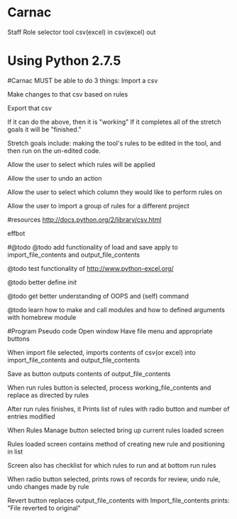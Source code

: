Carnac
======

Staff Role selector tool csv(excel) in csv(excel) out

Using Python 2.7.5
======
#Carnac MUST be able to do 3 things:
Import a csv

Make changes to that csv based on rules

Export that csv

If it can do the above, then it is "working" If it completes all of the stretch goals it will be "finished."

Stretch goals include: making the tool's rules to be edited in the tool, and then run on the un-edited code.

Allow the user to select which rules will be applied

Allow the user to undo an action

Allow the user to select which column they would like to perform rules on

Allow the user to import a group of rules for a different project

#resources
http://docs.python.org/2/library/csv.html

effbot

#@todo
@todo add functionality of load and save apply to import_file_contents and output_file_contents

@todo test functionality of http://www.python-excel.org/

@todo better define _init_

@todo get better understanding of OOPS and (self) command

@todo learn how to make and call modules and how to defined arguments with homebrew module

#Program Pseudo code
Open window Have file menu and appropriate buttons

When import file selected, imports contents of csv(or excel) into import_file_contents and output_file_contents

Save as button outputs contents of output_file_contents

When run rules button is selected, process working_file_contents and replace as directed by rules 

After run rules finishes, it Prints list of rules with radio button and number of entries modified


When Rules Manage button selected bring up current rules loaded screen

Rules loaded screen contains method of creating new rule and positioning in list

Screen also has checklist for which rules to run and at bottom run rules



When radio button selected, prints rows of records for review, undo rule, undo changes made by rule

Revert button replaces output_file_contents with Import_file_contents prints: "File reverted to original"


